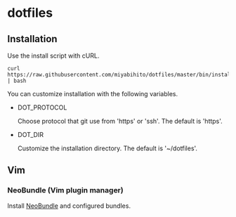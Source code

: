 # dotfiles
## Installation
Use the install script with cURL.

    curl https://raw.githubusercontent.com/miyabihito/dotfiles/master/bin/install.sh | bash

You can customize installation with the following variables.
- DOT_PROTOCOL

    Choose protocol that git use from 'https' or 'ssh'. The default is 'https'.

- DOT_DIR

    Customize the installation directory. The default is '~/dotfiles'.

## Vim
### NeoBundle (Vim plugin manager)
Install [NeoBundle](https://github.com/Shougo/neobundle.vim) and configured bundles.
